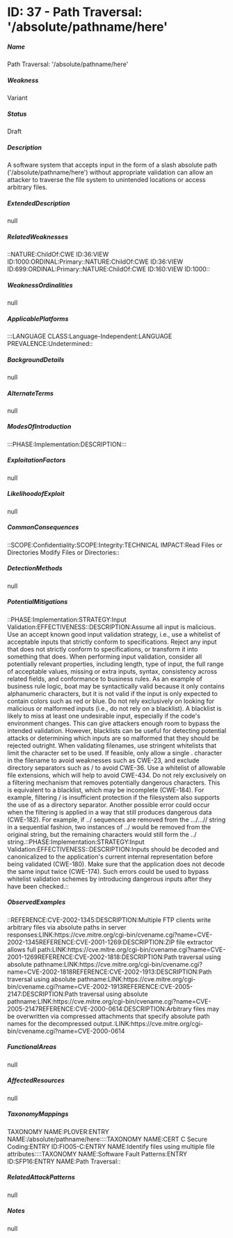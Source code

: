 # ID: 37 - Path Traversal: '/absolute/pathname/here'
<h5>Name</h5>Path Traversal: '/absolute/pathname/here'
<h5>Weakness</h5>Variant
<h5>Status</h5>Draft
<h5>Description</h5>A software system that accepts input in the form of a slash absolute path ('/absolute/pathname/here') without appropriate validation can allow an attacker to traverse the file system to unintended locations or access arbitrary files.
<h5>ExtendedDescription</h5>null
<h5>RelatedWeaknesses</h5>::NATURE:ChildOf:CWE ID:36:VIEW ID:1000:ORDINAL:Primary::NATURE:ChildOf:CWE ID:36:VIEW ID:699:ORDINAL:Primary::NATURE:ChildOf:CWE ID:160:VIEW ID:1000::
<h5>WeaknessOrdinalities</h5>null
<h5>ApplicablePlatforms</h5>:::LANGUAGE CLASS:Language-Independent:LANGUAGE PREVALENCE:Undetermined::
<h5>BackgroundDetails</h5>null
<h5>AlternateTerms</h5>null
<h5>ModesOfIntroduction</h5>:::PHASE:Implementation:DESCRIPTION:::
<h5>ExploitationFactors</h5>null
<h5>LikelihoodofExploit</h5>null
<h5>CommonConsequences</h5>::SCOPE:Confidentiality:SCOPE:Integrity:TECHNICAL IMPACT:Read Files or Directories Modify Files or Directories::
<h5>DetectionMethods</h5>null
<h5>PotentialMitigations</h5>::PHASE:Implementation:STRATEGY:Input Validation:EFFECTIVENESS::DESCRIPTION:Assume all input is malicious. Use an accept known good input validation strategy, i.e., use a whitelist of acceptable inputs that strictly conform to specifications. Reject any input that does not strictly conform to specifications, or transform it into something that does. When performing input validation, consider all potentially relevant properties, including length, type of input, the full range of acceptable values, missing or extra inputs, syntax, consistency across related fields, and conformance to business rules. As an example of business rule logic, boat may be syntactically valid because it only contains alphanumeric characters, but it is not valid if the input is only expected to contain colors such as red or blue. Do not rely exclusively on looking for malicious or malformed inputs (i.e., do not rely on a blacklist). A blacklist is likely to miss at least one undesirable input, especially if the code's environment changes. This can give attackers enough room to bypass the intended validation. However, blacklists can be useful for detecting potential attacks or determining which inputs are so malformed that they should be rejected outright. When validating filenames, use stringent whitelists that limit the character set to be used. If feasible, only allow a single . character in the filename to avoid weaknesses such as CWE-23, and exclude directory separators such as / to avoid CWE-36. Use a whitelist of allowable file extensions, which will help to avoid CWE-434. Do not rely exclusively on a filtering mechanism that removes potentially dangerous characters. This is equivalent to a blacklist, which may be incomplete (CWE-184). For example, filtering / is insufficient protection if the filesystem also supports the use of as a directory separator. Another possible error could occur when the filtering is applied in a way that still produces dangerous data (CWE-182). For example, if ../ sequences are removed from the .../...// string in a sequential fashion, two instances of ../ would be removed from the original string, but the remaining characters would still form the ../ string.::PHASE:Implementation:STRATEGY:Input Validation:EFFECTIVENESS::DESCRIPTION:Inputs should be decoded and canonicalized to the application's current internal representation before being validated (CWE-180). Make sure that the application does not decode the same input twice (CWE-174). Such errors could be used to bypass whitelist validation schemes by introducing dangerous inputs after they have been checked.::
<h5>ObservedExamples</h5>::REFERENCE:CVE-2002-1345:DESCRIPTION:Multiple FTP clients write arbitrary files via absolute paths in server responses:LINK:https://cve.mitre.org/cgi-bin/cvename.cgi?name=CVE-2002-1345REFERENCE:CVE-2001-1269:DESCRIPTION:ZIP file extractor allows full path:LINK:https://cve.mitre.org/cgi-bin/cvename.cgi?name=CVE-2001-1269REFERENCE:CVE-2002-1818:DESCRIPTION:Path traversal using absolute pathname:LINK:https://cve.mitre.org/cgi-bin/cvename.cgi?name=CVE-2002-1818REFERENCE:CVE-2002-1913:DESCRIPTION:Path traversal using absolute pathname:LINK:https://cve.mitre.org/cgi-bin/cvename.cgi?name=CVE-2002-1913REFERENCE:CVE-2005-2147:DESCRIPTION:Path traversal using absolute pathname:LINK:https://cve.mitre.org/cgi-bin/cvename.cgi?name=CVE-2005-2147REFERENCE:CVE-2000-0614:DESCRIPTION:Arbitrary files may be overwritten via compressed attachments that specify absolute path names for the decompressed output.:LINK:https://cve.mitre.org/cgi-bin/cvename.cgi?name=CVE-2000-0614
<h5>FunctionalAreas</h5>null
<h5>AffectedResources</h5>null
<h5>TaxonomyMappings</h5>TAXONOMY NAME:PLOVER:ENTRY NAME:/absolute/pathname/here::::TAXONOMY NAME:CERT C Secure Coding:ENTRY ID:FIO05-C:ENTRY NAME:Identify files using multiple file attributes::::TAXONOMY NAME:Software Fault Patterns:ENTRY ID:SFP16:ENTRY NAME:Path Traversal::
<h5>RelatedAttackPatterns</h5>null
<h5>Notes</h5>null

